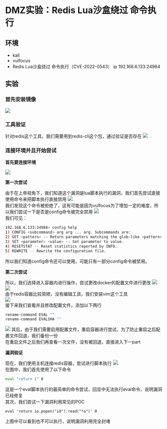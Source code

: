 # DMZ实验：Redis Lua沙盒绕过 命令执行

## 环境

* kali
* vulfocus
* Redis Lua沙盒绕过 命令执行（CVE-2022-0543）
  ip 192.168.6.133:24984

## 实验

### 首先安装镜像

![](./redis信息.png)

### 工具验证

针对redis这个工具，我们需要用到redis-cli这个包，通过验证是否存在
![](./redis-cli验证存在（工具）.png)

### 连接环境并且开始尝试

__首先要连接环境__

![](./连接环境.png)

__第一次尝试__

由于在上帝视角下，我们知道这个漏洞是lua脚本执行的漏洞，我们首先尝试直接使用命令来把脚本执行直接禁用
![](./trial_1.png)<br>
我们发现这个命令被拒绝了，这有可能是因为vulfocus为了增加一定的难度，所以我们尝试一下是否是config命令被完全禁用
![](./config验证.png)<br>
我们可见：
```bash
192.168.6.133:24984> config help
1) CONFIG <subcommand> arg arg ... arg. Subcommands are:
2) GET <pattern> -- Return parameters matching the glob-like <pattern> and their values.
3) SET <parameter> <value> -- Set parameter to value.
4) RESETSTAT -- Reset statistics reported by INFO.
5) REWRITE -- Rewrite the configuration file.
```
所以我们知道config命令还可以使用，可能只有一部分config命令被禁用。

__第二次尝试__

所以，我们选择进入容器内进行操作，尝试更改docker的配置文件进行更改
![](./enter.png)
![](./配置文件.png)<br>
由于redis容器比较简陋，没有编辑工具，我们安装vim这个工具<br>
![](./准备.png)<br>
接下来我们查看并且修改配置文件，添加以下两行
```bash
rename-command EVAL ""
rename-command EVALSHA ""
```
![](./添加.png)
其后，由于我们需要启用配置文件，重启容器进行尝试，为了防止重启之后配置文件回退，我们备份一份<br>
在重启文件之后我们再查看一次文件，没有被回退，直接进入下一part

__漏洞验证__

现在，我们使用主机连接redis容器，尝试进行脚本执行
![](./eval禁用.png)<br>
在图中，我们首先使用了以下命令
```bash
eval "return 1" 0
```
这是一个eval脚本执行的最简单的命令尝试，回显中无法执行eval命令，说明漏洞已经修复<br>
其次，我们尝试一下漏洞利用常见的POC
```
eval 'return io.popen("id"):read("*a")' 0
```
上图中可以看到也不可以执行，说明漏洞利用完全封堵
